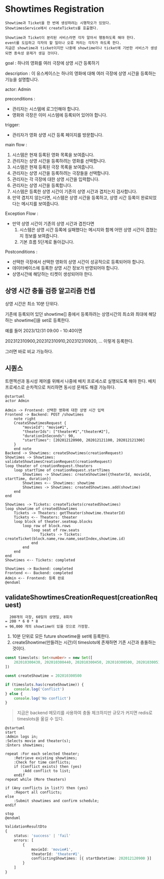 # Showtimes Registration

```
Showtime과 Ticket을 한 번에 생성하려는 시행착오가 있었다.
ShowtimesService에서 createTickets를 호출했다.

Showtime과 Ticket이 분리된 서비스라면 각자 알아서 행동하도록 해야 한다.
event를 도입하고 각자의 할 일이나 오류 처리는 각자가 하도록 한다.
지금은 showtime과 ticket이지만 나중에 showtime이나 ticket에 기반한 서비스가 생성되면 종속성 문제가 생길 것이다.
```

goal : 하나의 영화를 여러 극장에 상영 시간 등록하기

description : 이 유스케이스는 하나의 영화에 대해 여러 극장에 상영 시간을 등록하는 기능을 설명합니다.

actor: Admin

preconditions :

-   관리자는 시스템에 로그인해야 합니다.
-   영화와 극장은 이미 시스템에 등록되어 있어야 합니다.

trigger:

-   관리자가 영화 상영 시간 등록 페이지를 방문합니다.

main flow :

1. 시스템은 현재 등록된 영화 목록을 보여줍니다.
1. 관리자는 상영 시간을 등록하려는 영화를 선택합니다.
1. 시스템은 현재 등록된 극장 목록을 보여줍니다.
1. 관리자는 상영 시간을 등록하려는 극장들을 선택합니다.
1. 관리자는 각 극장에 대한 상영 시간을 입력합니다.
1. 관리자는 상영 시간을 등록합니다.
1. 시스템은 등록한 상영 시간이 기존의 상영 시간과 겹치는지 검사합니다.
1. 만약 겹치지 않는다면, 시스템은 상영 시간을 등록하고, 상영 시간 등록이 완료되었다는 메시지를 보여줍니다.

Exception Flow :

-   만약 상영 시간이 기존의 상영 시간과 겹친다면
    1. 시스템은 상영 시간 등록에 실패했다는 메시지와 함께 어떤 상영 시간이 겹쳤는지 정보를 보여줍니다.
    1. 기본 흐름 5단계로 돌아갑니다.

Postconditions :

-   선택한 극장에서 선택한 영화의 상영 시간이 성공적으로 등록되어야 합니다.
-   데이터베이스에 등록한 상영 시간 정보가 반영되어야 합니다.
-   상영시간에 해당하는 티켓이 생성되어야 한다.

## 상영 시간 충돌 검증 알고리즘 컨셉

상영 시간은 최소 10분 단위다.

기존에 등록되어 있던 showtime[] 중에서 등록하려는 상영시간의 최소와 최대에 해당하는 showtime[]을 set<number>로 등록한다.

예를 들어 2023/12/31 09:00 - 10:40이면

202312310900,202312310910,202312310920, ... 이렇게 등록한다.

그러면 바로 비교 가능하다.

## 시퀀스

트랜잭션과 동시성 제어를 위해서 나중에 배치 프로세스로 실행되도록 해야 한다. 배치 프로세스로 순차적으로 처리하면 동시성 문제도 해결 가능하다.

```plantuml
@startuml
actor Admin

Admin -> Frontend: 선택한 영화에 대한 상영 시간 입력
Frontend -> Backend: POST /showtimes
    note right
    CreateShowtimesRequest {
        "movieId": "movie#1",
        "theaterIds": ["theater#1","theater#2"],
        "durationInSeconds": 90,
        "startTimes": [202012120900, 202012121100, 202012121300]
    }
    end note
Backend -> Showtimes: createShowtimes(creationRequest)
Showtimes -> Showtimes: validateShowtimesCreationRequest(creationRequest)
loop theater of creationRequest.theaters
    loop startTime of creationRequest.startTimes
        Showtimes -> Showtimes: createShowtime({theaterId, movieId, startTime, duration})
        Showtimes <-- Showtimes: showtime
        Showtimes -> Showtimes: createdShowtimes.add(showtime)
    end
end

Showtimes -> Tickets: createTickets(createdShowtimes)
loop showtime of createdShowtimes
    Tickets -> Theaters: getTheater(showtime.theaterId)
    Tickets <-- Theaters: theater
    loop block of theater.seatmap.blocks
        loop row of block.rows
            loop seat of row.seats
                Tickets -> Tickets: createTicket(block.name,row.name,seatIndex,showtime.id)
            end
        end
    end
end
Showtimes <-- Tickets: completed

Showtimes -> Backend: completed
Frontend <-- Backend: completed
Admin <-- Frontend: 등록 완료
@enduml
```

## validateShowtimesCreationRequest(creationRequest)

```
  200개의 극장, 60일의 상영일, 8회차
= 200 * 6 0 * 8
= 96,000 개의 showtime이 있을 것으로 가정함.
```

1. 10분 단위로 모든 future showtime을 set에 등록한다.
2. createShowtime(만들려는 시간)이 timeslots에 존재하면 기존 시간과 충돌하는 것이다.

```ts
const timeslots: Set<number> = new Set([
    202010300430, 202010300440, 202010300450, 202010300500, 202010300510, 202010300520
])

const createShowtime = 202010300500

if (timeslots.has(createShowtime)) {
    console.log('Conflict')
} else {
    console.log('No conflict')
}
```

> 지금은 backend 메모리를 사용하여 충돌 체크하지만 규모가 커지면 redis로 timeslots을 옮길 수 있다.

```plantuml
@startuml
start
:Admin logs in;
:Selects movie and theater(s);
:Enters showtimes;

repeat :For each selected theater;
    :Retrieve existing showtimes;
    :Check for time conflicts;
    if (Conflict exists) then (yes)
        :Add conflict to list;
    endif
repeat while (More theaters)

if (Any conflicts in list?) then (yes)
    :Report all conflicts;
else
    :Submit showtimes and confirm schedule;
endif

stop
@enduml
```

```ts
ValidationResultDto
{
    status: 'success' | 'fail'
    errors: [
        {
            movieId: 'movie#1',
            theaterId: 'theater#1',
            conflictingShowtimes: [{ startDatetime: 202012120900 }]
        }
    ]
}
```
